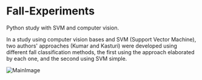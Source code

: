 # Fall-Experiments
Python study with SVM and computer vision.

In a study using computer vision bases and SVM (Support Vector Machine), two authors' approaches (Kumar and Kasturi) were developed using different fall classification methods, the first using the approach elaborated by each one, and the second using SVM simple.

![MainImage](https://user-images.githubusercontent.com/15258411/220435915-053933d8-a44f-48af-9a50-5e4cf7095a37.png)
